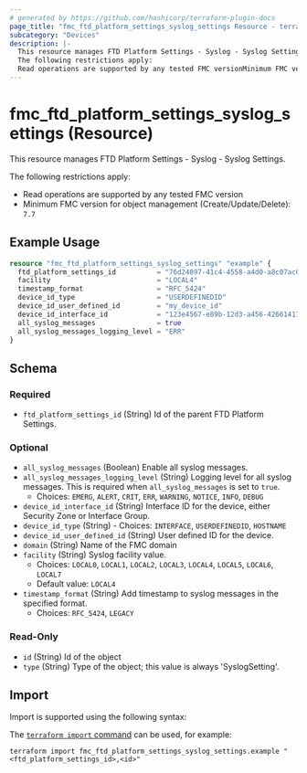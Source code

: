 ```yaml
---
# generated by https://github.com/hashicorp/terraform-plugin-docs
page_title: "fmc_ftd_platform_settings_syslog_settings Resource - terraform-provider-fmc"
subcategory: "Devices"
description: |-
  This resource manages FTD Platform Settings - Syslog - Syslog Settings.
  The following restrictions apply:
  Read operations are supported by any tested FMC versionMinimum FMC version for object management (Create/Update/Delete): 7.7
---
```


# fmc_ftd_platform_settings_syslog_settings (Resource)

This resource manages FTD Platform Settings - Syslog - Syslog Settings.

The following restrictions apply:
  - Read operations are supported by any tested FMC version
  - Minimum FMC version for object management (Create/Update/Delete): `7.7`

## Example Usage

```terraform
resource "fmc_ftd_platform_settings_syslog_settings" "example" {
  ftd_platform_settings_id          = "76d24097-41c4-4558-a4d0-a8c07ac08470"
  facility                          = "LOCAL4"
  timestamp_format                  = "RFC_5424"
  device_id_type                    = "USERDEFINEDID"
  device_id_user_defined_id         = "my_device_id"
  device_id_interface_id            = "123e4567-e89b-12d3-a456-426614174000"
  all_syslog_messages               = true
  all_syslog_messages_logging_level = "ERR"
}
```

<!-- schema generated by tfplugindocs -->
## Schema

### Required

- `ftd_platform_settings_id` (String) Id of the parent FTD Platform Settings.

### Optional

- `all_syslog_messages` (Boolean) Enable all syslog messages.
- `all_syslog_messages_logging_level` (String) Logging level for all syslog messages. This is required when `all_syslog_messages` is set to `true`.
  - Choices: `EMERG`, `ALERT`, `CRIT`, `ERR`, `WARNING`, `NOTICE`, `INFO`, `DEBUG`
- `device_id_interface_id` (String) Interface ID for the device, either Security Zone or Interface Group.
- `device_id_type` (String) - Choices: `INTERFACE`, `USERDEFINEDID`, `HOSTNAME`
- `device_id_user_defined_id` (String) User defined ID for the device.
- `domain` (String) Name of the FMC domain
- `facility` (String) Syslog facility value.
  - Choices: `LOCAL0`, `LOCAL1`, `LOCAL2`, `LOCAL3`, `LOCAL4`, `LOCAL5`, `LOCAL6`, `LOCAL7`
  - Default value: `LOCAL4`
- `timestamp_format` (String) Add timestamp to syslog messages in the specified format.
  - Choices: `RFC_5424`, `LEGACY`

### Read-Only

- `id` (String) Id of the object
- `type` (String) Type of the object; this value is always 'SyslogSetting'.

## Import

Import is supported using the following syntax:

The [`terraform import` command](https://developer.hashicorp.com/terraform/cli/commands/import) can be used, for example:

```shell
terraform import fmc_ftd_platform_settings_syslog_settings.example "<ftd_platform_settings_id>,<id>"
```
